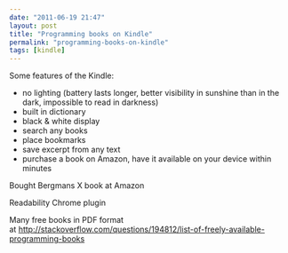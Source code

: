 ```yaml
---
date: "2011-06-19 21:47"
layout: post
title: "Programming books on Kindle"
permalink: "programming-books-on-kindle"
tags: [kindle]
---
```


Some features of the Kindle:
<ul>
	<li>no lighting (battery lasts longer, better visibility in sunshine than in the dark, impossible to read in darkness)</li>
	<li>built in dictionary</li>
	<li>black &amp; white display</li>
	<li>search any books</li>
	<li>place bookmarks</li>
	<li>save excerpt from any text</li>
	<li>purchase a book on Amazon, have it available on your device within minutes</li>
</ul>
Bought Bergmans X book at Amazon

Readability Chrome plugin

Many free books in PDF format at http://stackoverflow.com/questions/194812/list-of-freely-available-programming-books

